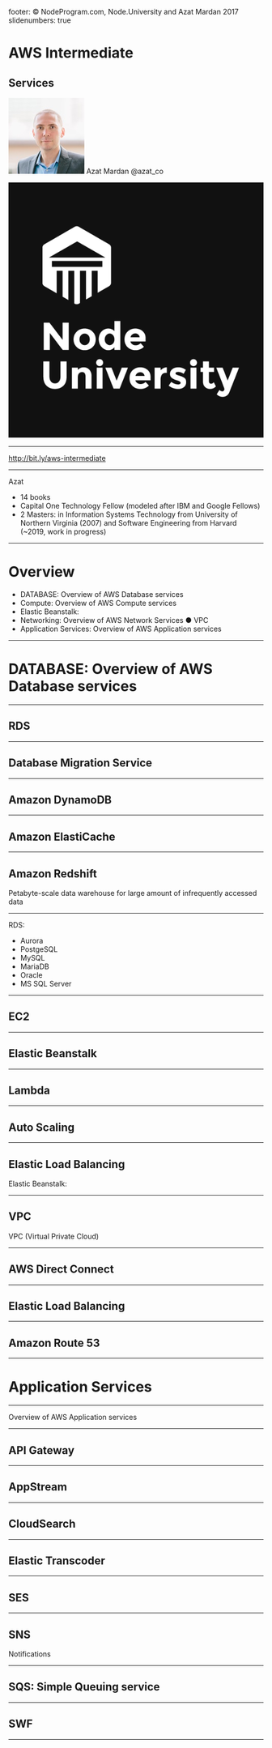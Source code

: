 footer: © NodeProgram.com, Node.University and Azat Mardan 2017
slidenumbers: true

# AWS Intermediate
## Services

![inline 100%](images/azat.jpeg)
Azat Mardan @azat_co

![inline right](images/nu.png)

---

<http://bit.ly/aws-intermediate>

---

Azat

* 14 books
* Capital One Technology Fellow (modeled after IBM and Google Fellows)
* 2 Masters: in Information Systems Technology from University of Northern Virginia (2007) and Software Engineering from Harvard (~2019, work in progress)

---
# Overview



* DATABASE: Overview of AWS Database services
* Compute: Overview of AWS Compute services
* Elastic Beanstalk:
* Networking: Overview of AWS Network Services ● VPC
* Application Services: Overview of AWS Application services

---

# DATABASE: Overview of AWS Database services

---

## RDS

---

## Database Migration Service

---

## Amazon DynamoDB

---

## Amazon ElastiCache

---

## Amazon Redshift

Petabyte-scale data warehouse for large amount of infrequently accessed data

---

RDS:

* Aurora
* PostgeSQL
* MySQL
* MariaDB
* Oracle
* MS SQL Server

---

## EC2

---

## Elastic Beanstalk

---

## Lambda

---

## Auto Scaling

---

## Elastic Load Balancing

Elastic Beanstalk:

---

## VPC

VPC (Virtual Private Cloud)

---

## AWS Direct Connect

---

## Elastic Load Balancing

---

## Amazon Route 53


---

# Application Services

---

Overview of AWS Application services

---

## API Gateway

---

## AppStream

---

## CloudSearch

---

## Elastic Transcoder

---

## SES

---

## SNS

Notifications

---

## SQS: Simple Queuing service

---

## SWF


---


